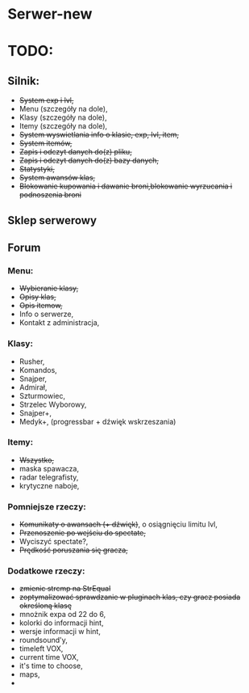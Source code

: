 # Serwer-new

# TODO:
## Silnik:
- ~~System exp i lvl,~~ 
- Menu (szczegóły na dole),
- Klasy (szczegóły na dole),
- Itemy (szczegóły na dole),
- ~~System wyswietlania info o klasie, exp, lvl, item,~~
- ~~System itemów,~~
- ~~Zapis i odczyt danych do(z) pliku,~~
- ~~Zapis i odczyt danych do(z) bazy danych,~~
- ~~Statystyki,~~
- ~~System awansów klas,~~
- ~~Blokowanie kupowania i dawanie broni,blokowanie wyrzucania i podnoszenia broni~~

## Sklep serwerowy

## Forum


### Menu:
- ~~Wybieranie klasy,~~
- ~~Opisy klas,~~
- ~~Opis itemow,~~
- Info o serwerze,
- Kontakt z administracja,

### Klasy:
- Rusher,
- Komandos,
- Snajper,
- Admirał,
- Szturmowiec,
- Strzelec Wyborowy,
- Snajper+,
- Medyk+, (progressbar + dźwięk wskrzeszania)

### Itemy:
- ~~Wszystko,~~
- maska spawacza,
- radar telegrafisty,
- krytyczne naboje,


### Pomniejsze rzeczy:
- ~~Komunikaty o awansach (+ dźwięk)~~, o osiągnięciu limitu lvl, 
- ~~Przenoszenie po wejściu do spectate,~~
- Wyciszyć spectate?,
- ~~Prędkość poruszania się gracza,~~

### Dodatkowe rzeczy:
- ~~zmienic strcmp na StrEqual~~
- ~~zoptymalizować sprawdzanie w pluginach klas, czy gracz posiada określoną klasę~~
- mnożnik expa od 22 do 6,
- kolorki do informacji hint,
- wersje informacji w hint,
- roundsound'y,
- timeleft VOX,
- current time VOX,
- it's time to choose,
- maps,
- 
